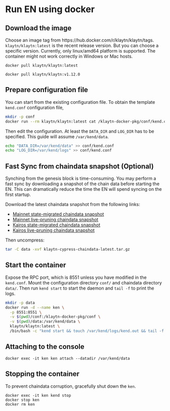 # Run EN using docker

## Download the image

Choose an image tag from https\://hub.docker.com/r/klaytn/klaytn/tags. `klaytn/klaytn:latest` is the recent release version. But you can choose a specific version. Currently, only linux/amd64 platform is supported. The container might not work correctly in Windows or Mac hosts.

```
docker pull klaytn/klaytn:latest
```

```
docker pull klaytn/klaytn:v1.12.0
```

## Prepare configuration file

You can start from the existing configuration file. To obtain the template `kend.conf` configuration file,

```sh
mkdir -p conf
docker run --rm klaytn/klaytn:latest cat /klaytn-docker-pkg/conf/kend.conf > conf/kend.conf
```

Then edit the configuration. At least the `DATA_DIR` and `LOG_DIR` has to be specified. This guide will assume `/var/kend/data`.

```sh
echo "DATA_DIR=/var/kend/data" >> conf/kend.conf
echo "LOG_DIR=/var/kend/logs" >> conf/kend.conf
```

## Fast Sync from chaindata snapshot (Optional)

Synching from the genesis block is time-consuming. You may perform a fast sync by downloading a snapshot of the chain data before starting the EN. This can dramatically reduce the time the EN will spend syncing on the first startup.

Download the latest chaindata snapshot from the following links:

- [Mainnet state-migrated chaindata snapshot](http://packages.klaytn.net/cypress/chaindata/)
- [Mainnet live-pruning chaindata snapshot](https://packages.klaytn.net/cypress/pruning-chaindata/)
- [Kairos state-migrated chaindata snapshot](https://packages.kaia.io/kairos/chaindata/)
- [Kairos live-pruning chaindata snapshot](https://packages.kaia.io/kairos/pruning-chaindata/)

Then uncompress:

```sh
tar -C data -xvf klaytn-cypress-chaindata-latest.tar.gz
```

## Start the container

Expose the RPC port, which is 8551 unless you have modified in the `kend.conf`. Mount the configuration directory `conf/` and chaindata directory `data/`. Then run `kend start` to start the daemon and `tail -f` to print the logs.

```sh
mkdir -p data
docker run -d --name ken \
  -p 8551:8551 \
  -v $(pwd)/conf:/klaytn-docker-pkg/conf \
  -v $(pwd)/data:/var/kend/data \
  klaytn/klaytn:latest \
  /bin/bash -c "kend start && touch /var/kend/logs/kend.out && tail -f /var/kend/logs/kend.out"
```

## Attaching to the console

```
docker exec -it ken ken attach --datadir /var/kend/data
```

## Stopping the container

To prevent chaindata corruption, gracefully shut down the `ken`.

```
docker exec -it ken kend stop
docker stop ken
docker rm ken
```
